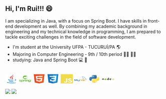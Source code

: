 ## Hi, I'm Rui!!! 😄

I am specializing in Java, with a focus on Spring Boot. I have skills in front-end development as well. By combining my academic background in engineering and my technical knowledge in programming, I am prepared to tackle exciting challenges in the field of software development.

- I'm student at the University UFPA - TUCURUÍ/PA 🌎 
- Majoring in Computer Engineering - 9th / 10th period 👨‍💻 👨‍🎓 
- studying: Java and Spring Boot 💻 📔


<div style="display: inline_block"><br>
  <img align="center" alt="Rui-Java" height="30" width="40" src="https://github.com/devicons/devicon/blob/master/icons/java/java-original.svg">
  <img align="center" alt="Rui-Java" height="30" width="40" src="https://github.com/devicons/devicon/blob/master/icons/spring/spring-original-wordmark.svg">
  <img align="center" alt="Rui-HTML" height="30" width="40" src="https://raw.githubusercontent.com/devicons/devicon/master/icons/html5/html5-original.svg">
  <img align="center" alt="Rui-CSS" height="30" width="40" src="https://raw.githubusercontent.com/devicons/devicon/master/icons/css3/css3-original.svg">
  <img align="center" alt="Rui-Js" height="30" width="40" src="https://raw.githubusercontent.com/devicons/devicon/master/icons/javascript/javascript-plain.svg">
  <img align="center" alt="Rui-MySQL" height="30" width="40" src="https://github.com/devicons/devicon/blob/master/icons/mysql/mysql-original-wordmark.svg">  
  <img align="center" alt="Rui-Python" height="30" width="40" src="https://raw.githubusercontent.com/devicons/devicon/master/icons/python/python-original.svg">
  <img align="center" alt="Rui-NodeJS" height="30" width="40" src="https://github.com/devicons/devicon/blob/master/icons/nodejs/nodejs-original-wordmark.svg">   
</div>
</br>
<div>
  <a href = "mailto:sruy19@gmail.com"><img src="https://img.shields.io/badge/-Gmail-%23333?style=for-the-badge&logo=gmail&logoColor=white" target="_blank"></a>
  <a href="https://www.linkedin.com/in/sruinascimento/" target="_blank"><img src="https://img.shields.io/badge/-LinkedIn-%230077B5?style=for-the-badge&logo=linkedin&logoColor=white" target="_blank"></a>  </div>
  





